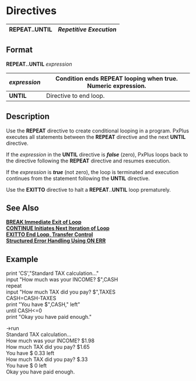 # Directives 

**REPEAT..UNTIL** |  **_Repetitive Execution_**  
---|---  
  
##  Format

**REPEAT..UNTIL** _expression_

_expression_ |  Condition ends **REPEAT** looping when true. Numeric expression.  
---|---  
**UNTIL** |  Directive to end loop.  
  
##  Description

Use the **REPEAT** directive to create conditional looping in a program. PxPlus executes all statements between the **REPEAT** directive and the next **UNTIL** directive.

If the _expression_ in the **UNTIL** directive is **_false_** (zero), PxPlus loops back to the directive following the **REPEAT** directive and resumes execution.

If the _expression_ is **_true_** (not zero), the loop is terminated and execution continues from the statement following the **UNTIL** directive.

Use the **EXITTO** directive to halt a **REPEAT**..**UNTIL** loop prematurely.

##  See Also

[**BREAK Immediate Exit of Loop**](break.md)  
[**CONTINUE Initiates Next Iteration of Loop**](continue.md)  
[**EXITTO End Loop, Transfer Control**](exitto.md)  
[**Structured Error Handling Using ON ERR**](on_err.md)

##  Example

print 'CS',"Standard TAX calculation..."  
input "How much was your INCOME? $",CASH  
repeat  
input "How much TAX did you pay? $",TAXES  
CASH=CASH-TAXES  
print "You have $",CASH," left"  
until CASH<=0  
print "Okay you have paid enough."  
  
->run  
Standard TAX calculation...  
How much was your INCOME? $1.98  
How much TAX did you pay? $1.65  
You have $ 0.33 left  
How much TAX did you pay? $.33  
You have $ 0 left  
Okay you have paid enough.
